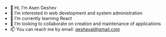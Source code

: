 - 👋 Hi, I’m Asen Geshev
- 👀 I’m interested in web development and system administration
- 🌱 I’m currently learning React
- 💞️ I’m looking to collaborate on creation and maintenance of applications
- 📫 You can reach me by email: gesheval@gmail.com

<!---
Shtekata/Shtekata is a ✨ special ✨ repository because its `README.md` (this file) appears on your GitHub profile.
You can click the Preview link to take a look at your changes.
--->
